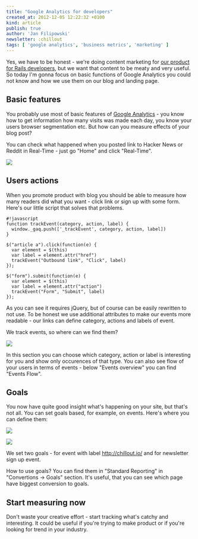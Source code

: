 ```yaml
---
title: "Google Analytics for developers"
created_at: 2012-12-05 12:22:32 +0100
kind: article
publish: true
author: 'Jan Filipowski'
newsletter: :chillout
tags: [ 'google analytics', 'business metrics', 'marketing' ]
---
```


Yes, we have to be honest - we're doing content marketing for [our product for Rails developers](http://chillout.io), but we want that content to be meaty and very useful. So today I'm gonna focus on basic functions of Google Analytics you could not know and how we use them on our blog and landing page.

<!-- more -->

## Basic features

You probably use most of basic features of [Google Analytics](http://www.google.com/analytics) - you know how to get information how many visits was made each day, you know your users browser segmentation etc. But how can you measure effects of your blog post?

You can check what happened when you posted link to Hacker News or Reddit in Real-Time - just go "Home" and click "Real-Time".

<a href="/assets/images/google-analytics-for-developers/ga-realtime.png" rel="lightbox"><img src="/assets/images/google-analytics-for-developers/ga-realtime-fit.png" class="fit"></a>

## Users actions

When you promote product with blog you should be able to measure how many readers did what you want - click link or sign up with some form. Here's our little script that solves that problems.

```
#!javascript
function trackEvent(category, action, label) {
  window._gaq.push(['_trackEvent', category, action, label])
}

$("article a").click(function(e) {
  var element = $(this)
  var label = element.attr("href")
  trackEvent("Outbound link", "Click", label)
});

$("form").submit(function(e) {
  var element = $(this)
  var label = element.attr("action")
  trackEvent("Form", "Submit", label)
});
```

As you can see it requires jQuery, but of course can be easily rewritten to not use. To be honest we use additional attributes to make our events more readable - our links can define category, actions and labels of event.

We track events, so where can we find them?

<a href="/assets/images/google-analytics-for-developers/ga-events.png" rel="lightbox"><img src="/assets/images/google-analytics-for-developers/ga-events-fit.png" class="fit"></a>

In this section you can choose which category, action or label is interesting for you and show only occurences of that type. You can also see flow of your users in terms of events - below "Events overview" you can find "Events Flow".

## Goals

You now have quite good insight what's happening on your site, but that's not all. You can set goals based, for example, on events. Here's where you can define them:

<a href="/assets/images/google-analytics-for-developers/ga-goals-1.png" rel="lightbox"><img src="/assets/images/google-analytics-for-developers/ga-goals-1-fit.png" class="fit"></a>

<a href="/assets/images/google-analytics-for-developers/ga-goals-2.png" rel="lightbox"><img src="/assets/images/google-analytics-for-developers/ga-goals-2-fit.png" class="fit"></a>

We set two goals - for event with label http://chillout.io/ and for newsletter sign up event.

How to use goals? You can find them in "Standard Reporting" in "Convertions -> Goals" section. It's useful, that you can see which page have biggest conversion to goals.

## Start measuring now

Don't waste your creative effort - start tracking what's catchy and interesting. It could be useful if you're trying to make product or if you're looking for trend in your industry.
